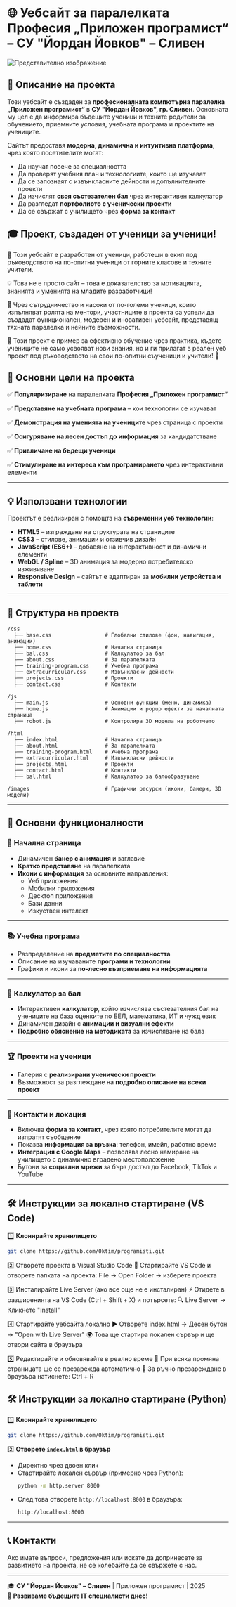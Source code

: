 # 🌐 Уебсайт за паралелката Професия „Приложен програмист“ – СУ "Йордан Йовков" – Сливен  

![Представително изображение](https://drive.google.com/uc?export=view&id=1QSy9NEAcfLtk-_ma4-dJ_v-0-0fOBU41)



## 📢 Описание на проекта  

Този уебсайт е създаден за **професионалната компютърна паралелка „Приложен програмист“** в **СУ "Йордан Йовков", гр. Сливен**. Основната му цел е да информира бъдещите ученици и техните родители за обучението, приемните условия, учебната програма и проектите на учениците.

Сайтът предоставя **модерна, динамична и интуитивна платформа**, чрез която посетителите могат:  
- Да научат повече за специалността  
- Да проверят учебния план и технологиите, които ще изучават  
- Да се запознаят с извънкласните дейности и допълнителните проекти  
- Да изчислят **своя състезателен бал** чрез интерактивен калкулатор  
- Да разгледат **портфолиото с ученически проекти**  
- Да се свържат с училището чрез **форма за контакт**  

## 🎓 Проект, създаден от ученици за ученици!
🚀 Този уебсайт е разработен от ученици, работещи в екип под ръководството на по-опитни ученици от горните класове и техните учители.

💡 Това не е просто сайт – това е доказателство за мотивацията, знанията и уменията на младите разработчици!

🔗 Чрез сътрудничество и насоки от по-големи ученици, които изпълняват ролята на ментори, участниците в проекта са успели да създадат функционален, модерен и иновативен уебсайт, представящ тяхната паралелка и нейните възможности.

📌 Този проект е пример за ефективно обучение чрез практика, където учениците не само усвояват нови знания, но и ги прилагат в реален уеб проект под ръководството на свои по-опитни съученици и учители! 🚀


## 🎯 Основни цели на проекта  

✅ **Популяризиране** на паралелката **Професия „Приложен програмист“**

✅ **Представяне на учебната програма** – кои технологии се изучават 

✅ **Демонстрация на уменията на учениците** чрез страница с проекти  

✅ **Осигуряване на лесен достъп до информация** за кандидатстване  

✅ **Привличане на бъдещи ученици**

✅ **Стимулиране на интереса към програмирането** чрез интерактивни елементи  

---

## 💡 Използвани технологии  

Проектът е реализиран с помощта на **съвременни уеб технологии**:

- **HTML5** – изграждане на структурата на страниците  
- **CSS3** – стилове, анимации и отзивчив дизайн  
- **JavaScript (ES6+)** – добавяне на интерактивност и динамични елементи  
- **WebGL / Spline** – 3D анимация за модерно потребителско изживяване  
- **Responsive Design** – сайтът е адаптиран за **мобилни устройства и таблети**  

---

## 📂 Структура на проекта  

```
/css
  ├── base.css                 # Глобални стилове (фон, навигация, анимации)
  ├── home.css                 # Начална страница
  ├── bal.css                  # Калкулатор за бал
  ├── about.css                # За паралелката
  ├── training-program.css     # Учебна програма
  ├── extracurricular.css      # Извънкласни дейности
  ├── projects.css             # Проекти
  ├── contact.css              # Контакти

/js
  ├── main.js                  # Основни функции (меню, динамика)
  ├── home.js                  # Анимации и popup ефекти за началната страница
  ├── robot.js                 # Контролира 3D модела на роботчето

/html
  ├── index.html               # Начална страница
  ├── about.html               # За паралелката
  ├── training-program.html    # Учебна програма
  ├── extracurricular.html     # Извънкласни дейности
  ├── projects.html            # Проекти
  ├── contact.html             # Контакти
  ├── bal.html                 # Калкулатор за балообразуване

/images                        # Графични ресурси (икони, банери, 3D модели)
```

---

## 🌟 Основни функционалности  

### 🔹 **Начална страница**  
- Динамичен **банер с анимация** и заглавие  
- **Кратко представяне** на паралелката  
- **Икони с информация** за основните направления:  
  - Уеб приложения
  - Мобилни приложения
  - Десктоп приложения  
  - Бази данни  
  - Изкуствен интелект  

---

### 📚 **Учебна програма**  
- Разпределение на **предметите по специалността**  
- Описание на изучаваните **програми и технологии**  
- Графики и икони за **по-лесно възприемане на информацията**  

---

### 🔢 **Калкулатор за бал**  
- Интерактивен **калкулатор**, който изчислява състезателния бал на учениците на база оценките по БЕЛ, математика, ИТ и чужд език  
- Динамичен дизайн с **анимации и визуални ефекти**
- **Подробно обяснение на методиката** за изчисляване на бала  

---

### 🏆 **Проекти на ученици**  
- Галерия с **реализирани ученически проекти**  
- Възможност за разглеждане на **подробно описание на всеки проект**  

---

### 📍 **Контакти и локация**  
- Включва **форма за контакт**, чрез която потребителите могат да изпратят съобщение  
- Показва **информация за връзка**: телефон, имейл, работно време  
- **Интеграция с Google Maps** – позволява лесно намиране на училището с динамично вградено местоположение  
- Бутони за **социални мрежи** за бърз достъп до Facebook, TikTok и YouTube 

---

## 🛠 Инструкции за локално стартиране (VS Code)

1️⃣ **Клонирайте хранилището**  
   ```sh
   git clone https://github.com/0ktim/programisti.git
   ```
2️⃣ Отворете проекта в Visual Studio Code
📂 Стартирайте VS Code и отворете папката на проекта:
File → Open Folder → изберете проекта


3️⃣ Инсталирайте Live Server (ако все още не е инсталиран)
⚡ Отидете в разширенията на VS Code (Ctrl + Shift + X) и потърсете:
🔍 Live Server → Кликнете "Install"


4️⃣ Стартирайте уебсайта локално
▶ Отворете index.html → Десен бутон → "Open with Live Server"
🌍 Това ще стартира локален сървър и ще отвори сайта в браузъра


5️⃣ Редактирайте и обновявайте в реално време
🔄 При всяка промяна страницата ще се презарежда автоматично
📌 За ръчно презареждане в браузъра натиснете: Ctrl + R


## 🛠 Инструкции за локално стартиране (Python)



1️⃣ **Клонирайте хранилището**  
   ```sh
   git clone https://github.com/0ktim/programisti.git
   ```

2️⃣ **Отворете `index.html` в браузър**  
   - Директно чрез двоен клик  
   - Стартирайте локален сървър (примерно чрез Python):  
     ```sh
     python -m http.server 8000
     ```
   - След това отворете `http://localhost:8000` в браузъра: 
     ```sh
     http://localhost:8000
     ```
---

## 📞 Контакти  

Ако имате въпроси, предложения или искате да допринесете за развитието на проекта, не се колебайте да се свържете с нас.

---

🎓 **СУ "Йордан Йовков" – Сливен** | Приложен програмист | 2025  
🚀 **Развиваме бъдещите IT специалисти днес!**
